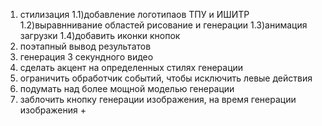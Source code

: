 1) стилизация
    1.1)добавление логотипаов ТПУ и ИШИТР
    1.2)выравннивание областей рисование и генерации
    1.3)анимация загрузки
    1.4)добавить иконки кнопок
2) поэтапный вывод результатов 
3) генерация 3 секундного видео
4) сделать акцент на определенных стилях генерации 
5) ограничить обработчик событий, чтобы исключить левые действия
6) подумать над более мощной моделью генерации
7) заблочить кнопку генерации изображения, на время генерации изображения +